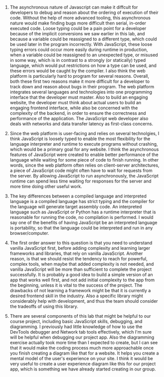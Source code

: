 1. The asynchronous nature of Javascript can make it diffcult for developers to debug and reason about the ordering of execution of their code.  Without the help of more advanced tooling, this asynchronous nature would make finding bugs more difficult then serial, in-order executed code.  Loose typing could be a pain point for a developer because of the implicit conversions we saw earlier in this lab, and because a variable could be reassigned to a different type, which could be used later in the program incorrectly.  With JavaScript, these loose typing errors could occur more easily during runtime in production, when a variable could be reassigned to an unexpected type, or misused in some way, which is in contrast to a strongly (or statically) typed language, which would put restrictions on how a type can be used, and these errors would be caught by the compiler.  I also think the web platform is particularly hard to program for several reasons.  Overall, both these first two reasons make it more difficult for a developer to track down and reason about bugs in their program.  The web platform integrates several languages and technologies into one programming interface that the developer must master.  Also to build an engaging website, the developer must think about actual users to build an engaging frontend interface, while also be concerned with the complexity of the backend, in order to ensure the correctness and performance of the application. The JavaScript web developer also deals with networks and data transfer latency as first-class concerns.

2. Since the web platform is user-facing and relies on several technolgies, I think JavaScript is loosely typed to enable the most flexibility for the language interpreter and runtime to execute programs without crashing, which would be a primary goal for any website.  I think the asynchronous features of JavaScript were created to enable better performance of the language while waiting for some piece of code to finish running.  In other words, since the web platform often relies on client-server architectures, a piece of JavaScript code might often have to wait for requests from the server.  By allowing JavaScript to run asynchronously, the JavaScript runtime can spend less time waiting for responses for the server and more time doing other useful work.

3. The key differences between a compiled language and interpreted language is a compiled language has strict typing and the compiler for the language will generate target assembly code.  An interpreted language such as JavaScript or Python has a runtime interpreter that is reasonable for running the code, no compilation is performed. I would say one of the benefits of having JavaScript be an interpreted language is portability, so that the language could be interpreted and run in any browser/computer.

4. The first order answer to this question is that you need to understand vanilla JavaScript first, before adding complexity and learning larger frameworks and libraries, that rely on vanilla JavaScript. Another reason, is that we should resist the tendency to reach for powerful, complex tools, when maybe that added complexity is not needed, and vanilla JavaScript will be more than sufficient to complete the project successfully.  It is probably a good idea to build a simple version of an app that works well first, and not add initial complexity to the app from the beginning, unless it is vital to the success of the project. The drawbacks of not learning a framework might be that it is currently a desired frontend skill in the industry. Also a specific library might considerably help with development, and thus the team should consider the tradeoffs of using this library.

5. There are several components of this lab that might be helpful to our course project, including basic JavaScript skills, debugging, and diagramming.  I previously had little knowledge of how to use the DevTools debugger and Network tab tools effectively, which I'm sure will be helpful when debugging our project app. Also the diagramming exercise actually took more time than I expected to create, but I can see that it would make the coding process much more approachable once you finish creating a diagram like that for a website.  It helps you create a mental model of the user's experience on your site. I think it would be very useful to create a user experience diagram like this for our project app, which is something we have already started creating in our group.